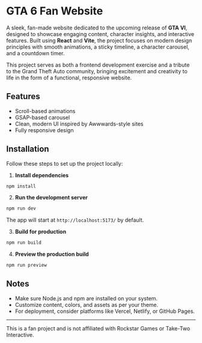 # GTA 6 Fan Website

A sleek, fan-made website dedicated to the upcoming release of **GTA VI**, designed to showcase engaging content, character insights, and interactive features. Built using **React** and **Vite**, the project focuses on modern design principles with smooth animations, a sticky timeline, a character carousel, and a countdown timer.

This project serves as both a frontend development exercise and a tribute to the Grand Theft Auto community, bringing excitement and creativity to life in the form of a functional, responsive website.

## Features

- Scroll-based animations
- GSAP-based carousel
- Clean, modern UI inspired by Awwwards-style sites
- Fully responsive design

## Installation

Follow these steps to set up the project locally:

1. **Install dependencies**
```bash
npm install
```

2. **Run the development server**
```bash
npm run dev
```

The app will start at `http://localhost:5173/` by default.

3. **Build for production**
```bash
npm run build
```

4. **Preview the production build**
```bash
npm run preview
```

## Notes

- Make sure Node.js and npm are installed on your system.
- Customize content, colors, and assets as per your theme.
- For deployment, consider platforms like Vercel, Netlify, or GitHub Pages.

---

This is a fan project and is not affiliated with Rockstar Games or Take-Two Interactive.

